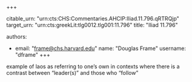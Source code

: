 +++


citable_urn: "urn:cts:CHS:Commentaries.AHCIP:Iliad.11.796.qRTRQjp"
target_urn: "urn:cts:greekLit:tlg0012.tlg001:11.796"
title: "Iliad 11.796"

authors:
- email: "frame@chs.harvard.edu"
  name: "Douglas Frame"
  username: "dframe"
+++

<p>example of laos as referring to one’s own in contexts where there is a contrast between “leader(s)” and those who “follow”</p>